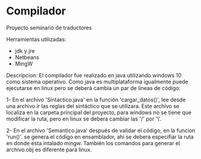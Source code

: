 # Compilador
Proyecto seminario de traductores

Herramientas utilizadas:

- jdk y jre
- Netbeans 
- MingW


Descripcion:
El compilador fue realizado en java utilizando windows  10 como sistema operativo. Como java es multiplataforma igualmente puede ejecutarse en linux pero se deberá cambia un par de lineas de código:

1- En el archivo 'Sintactico.java' en la función 'cargar_datos()', lee desde una archivo.ir las reglas del sintáctico que se utilizara. Este archivo se localiza en la carpeta principal del proyecto, para windows no se tiene que modificar la ruta, pero en linux se debera cambiar las '/' por '\\'.

2- En el archivo 'Semantico.java' después de validar el código, en la funcion 'run()'. se genera el código en ensamblador, ahi se debera especifiar la ruta en donde esta intalado mingw. También los comandos para generar el archivo.obj es diferente para linux.




